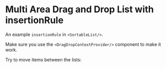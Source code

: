 # Multi Area Drag and Drop List with insertionRule

An example `insertionRule` in `<SortableList/>`.

Make sure you use the `<DragDropContextProvider/>` component to make it work.

Try to move items between the lists: